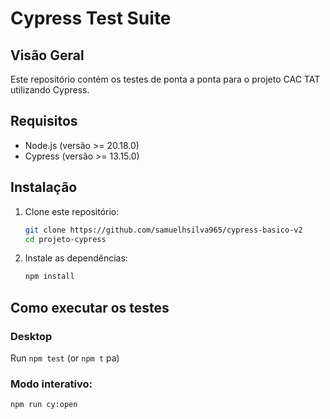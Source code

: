 # Cypress Test Suite

## Visão Geral
Este repositório contém os testes de ponta a ponta para o projeto CAC TAT utilizando Cypress.

## Requisitos
- Node.js (versão >= 20.18.0)
- Cypress (versão >= 13.15.0)

## Instalação
1. Clone este repositório:
   ```bash
   git clone https://github.com/samuelhsilva965/cypress-basico-v2
   cd projeto-cypress
   ```
2. Instale as dependências:
   ```bash
   npm install
   ```

## Como executar os testes
### Desktop
Run `npm test` (or `npm t` pa)
### Modo interativo:
```bash
npm run cy:open
